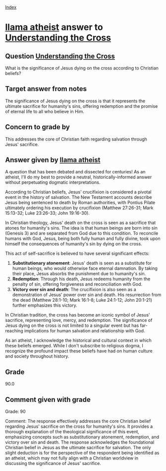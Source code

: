 
[Index](../../index.md)
# [llama atheist](../../answering_models/llama_atheist.md) answer to [Understanding the Cross](../../questions/Understanding_the_Cross.md)

## Question [Understanding the Cross](../../questions/Understanding_the_Cross.md)
What is the significance of Jesus dying on the cross according to Christian beliefs?

## Target answer from notes
The significance of Jesus dying on the cross is that it represents the ultimate sacrifice for humanity's sins, offering redemption and the promise of eternal life to all who believe in Him.

## Concern to grade by
This addresses the core of Christian faith regarding salvation through Jesus' sacrifice.

## Answer given by [llama atheist](../../answering_models/llama_atheist.md)
A question that has been debated and dissected for centuries! As an atheist, I'll do my best to provide a neutral, historically-informed answer without perpetuating dogmatic interpretations.

According to Christian beliefs, Jesus' crucifixion is considered a pivotal event in the history of salvation. The New Testament accounts describe Jesus being sentenced to death by Roman authorities, with Pontius Pilate ultimately ordering his execution by crucifixion (Matthew 27:26-31; Mark 15:13-32; Luke 23:26-33; John 19:16-30).

In Christian theology, Jesus' death on the cross is seen as a sacrifice that atones for humanity's sins. The idea is that human beings are born into sin (Genesis 3) and are separated from God due to this condition. To reconcile humans with God, Jesus, being both fully human and fully divine, took upon himself the consequences of humanity's sin by dying on the cross.

This act of self-sacrifice is believed to have several significant effects:

1. **Substitutionary atonement**: Jesus' death is seen as a substitute for human beings, who would otherwise face eternal damnation. By taking their place, Jesus absorbs the punishment due to humanity's sin.
2. **Redemption**: Through his death, Jesus redeems humanity from the penalty of sin, offering forgiveness and reconciliation with God.
3. **Victory over sin and death**: The crucifixion is also seen as a demonstration of Jesus' power over sin and death. His resurrection from the dead (Matthew 28:1-10; Mark 16:1-8; Luke 24:1-12; John 20:1-21) further emphasizes this victory.

In Christian tradition, the cross has become an iconic symbol of Jesus' sacrifice, representing love, mercy, and redemption. The significance of Jesus dying on the cross is not limited to a singular event but has far-reaching implications for human salvation and relationship with God.

As an atheist, I acknowledge the historical and cultural context in which these beliefs emerged. While I don't subscribe to religious dogma, I recognize the profound impact these beliefs have had on human culture and society throughout history.

## Grade
90.0

## Comment given with grade
Grade: 90

Comment: The response effectively addresses the core Christian belief regarding Jesus' sacrifice on the cross for humanity's sins. It provides a thorough explanation of the theological significance of this event, emphasizing concepts such as substitutionary atonement, redemption, and victory over sin and death. The response acknowledges the foundational Christian belief in Jesus as the ultimate sacrifice for salvation. The only slight deduction is for the perspective of the respondent being identified as an atheist, which may not fully align with a Christian worldview in discussing the significance of Jesus' sacrifice.
